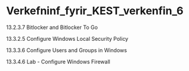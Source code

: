# Verkefninf_fyrir_KEST_verkenfin_6

13.2.3.7 Bitlocker and Bitlocker To Go

13.3.2.5 Configure Windows Local Security Policy

13.3.3.6 Configure Users and Groups in Windows

13.3.4.6 Lab - Configure Windows Firewall
